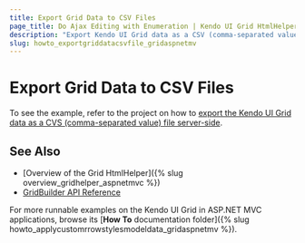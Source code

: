 ```yaml
---
title: Export Grid Data to CSV Files
page_title: Do Ajax Editing with Enumeration | Kendo UI Grid HtmlHelper for ASP.NET MVC
description: "Export Kendo UI Grid data as a CSV (comma-separated value) file."
slug: howto_exportgriddatacsvfile_gridaspnetmv
---
```


# Export Grid Data to CSV Files

To see the example, refer to the project on how to [export the Kendo UI Grid data as a CVS (comma-separated value) file server-side](https://github.com/telerik/ui-for-aspnet-mvc-examples/tree/master/grid/csv-export-server-side).

## See Also

* [Overview of the Grid HtmlHelper]({% slug overview_gridhelper_aspnetmvc %})
* [GridBuilder API Reference](http://docs.telerik.com/aspnet-mvc/api/Kendo.Mvc.UI.Fluent/GridBuilder)

For more runnable examples on the Kendo UI Grid in ASP.NET MVC applications, browse its [**How To** documentation folder]({% slug howto_applycustomrrowstylesmodeldata_gridaspnetmv %}).
